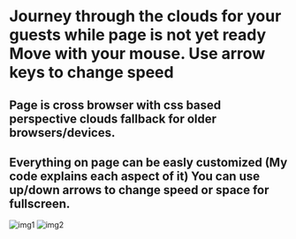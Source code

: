 # Journey through the clouds for your guests while page is not yet ready Move with your mouse. Use arrow keys to change speed

## Page is cross browser with css based perspective clouds fallback for older browsers/devices.

## Everything on page can be easly customized (My code explains each aspect of it) You can use up/down arrows to change speed or space for fullscreen.

![img1](https://imgur.com/1b7d977c-22d8-48af-82ad-e824fbbbf020)
![img2](https://imgur.com/6c5a561f-334a-4c21-9a1a-51ea19ebd9e8)
